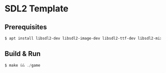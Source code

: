 # SDL2 Template 

## Prerequisites 
```sh
$ apt install libsdl2-dev libsdl2-image-dev libsdl2-ttf-dev libsdl2-mixer-dev
```

## Build & Run
```c
$ make && ./game
```
